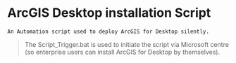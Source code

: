 # ArcGIS Desktop installation Script

```
An Automation script used to deploy ArcGIS for Desktop silently. 

```

> The Script_Trigger.bat is used to initiate the script via Microsoft centre (so enterprise users can install ArcGIS for Desktop by themselves). 
